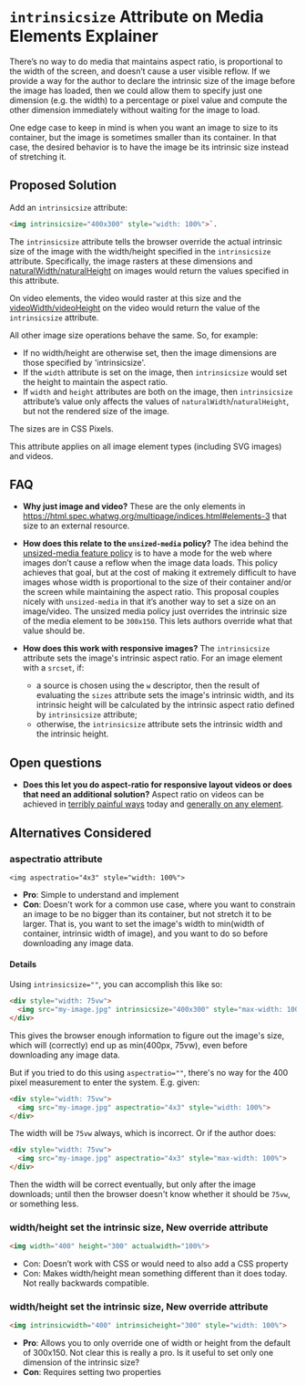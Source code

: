 # `intrinsicsize` Attribute on Media Elements Explainer

There’s no way to do media that maintains aspect ratio, is proportional to the width of the screen, and doesn’t cause a user visible reflow. If we provide a way for the author to declare the intrinsic size of the image before the image has loaded, then we could allow them to specify just one dimension (e.g. the width) to a percentage or pixel value and compute the other dimension immediately without waiting for the image to load.

One edge case to keep in mind is when you want an image to size to its container, but the image is sometimes smaller than its container. In that case, the desired behavior is to have the image be its intrinsic size instead of stretching it.

## Proposed Solution
Add an `intrinsicsize` attribute: 

```HTML
<img intrinsicsize="400x300" style="width: 100%">`.
```

The `intrinsicsize` attribute tells the browser override the actual intrinsic size of the image with the width/height specified in the `intrinsicsize` attribute. Specifically, the image rasters at these dimensions and [naturalWidth/naturalHeight](https://html.spec.whatwg.org/multipage/embedded-content.html#dom-img-naturalwidth) on images would return the values specified in this attribute. 

On video elements, the video would raster at this size and the [videoWidth/videoHeight](https://html.spec.whatwg.org/multipage/media.html#dom-video-videowidth) on the video would return the value of the `intrinsicsize` attribute.

All other image size operations behave the same. So, for example:

* If no width/height are otherwise set, then the image dimensions are those specified by 'intrinsicsize'.
* If the `width` attribute is set on the image, then `intrinsicsize` would set the height to maintain the aspect ratio.
* If `width` and `height` attributes are both on the image, then `intrinsicsize` attribute’s value only affects the values of `naturalWidth`/`naturalHeight`, but not the rendered size of the image.

The sizes are in CSS Pixels.

This attribute applies on all image element types (including SVG images) and videos.

## FAQ
* **Why just image and video?** These are the only elements in https://html.spec.whatwg.org/multipage/indices.html#elements-3 that size to an external resource.

* **How does this relate to the `unsized-media` policy?** The idea behind the [unsized-media feature policy](https://github.com/WICG/feature-policy/issues/127) is to have a mode for the web where images don’t cause a reflow when the image data loads. This policy achieves that goal, but at the cost of making it extremely difficult to have images whose width is proportional to the size of their container and/or the screen while maintaining the aspect ratio. This proposal couples nicely with `unsized-media` in that it’s another way to set a size on an image/video. The unsized media policy just overrides the intrinsic size of the media element to be `300x150`. This lets authors override what that value should be.

* **How does this work with responsive images?** The `intrinsicsize` attribute sets the image's intrinsic aspect ratio. For an image element with a `srcset`, if:
    + a source is chosen using the `w` descriptor, then the result of evaluating the `sizes` attribute sets the image's intrinsic width, and its intrinsic height will be calculated by the intrinsic aspect ratio defined by `intrinsicsize` attribute;
    + otherwise, the `intrinsicsize` attribute sets the intrinsic width and the intrinsic height.

## Open questions
* **Does this let you do aspect-ratio for responsive layout videos or does that need an additional solution?** Aspect ratio on videos can be achieved in [terribly painful ways](https://alistapart.com/article/creating-intrinsic-ratios-for-video) today and [generally on any element](https://css-tricks.com/aspect-ratio-boxes/).

## Alternatives Considered

### aspectratio attribute
`<img aspectratio="4x3" style="width: 100%">`

* **Pro**: Simple to understand and implement
* **Con**:  Doesn't work for a common use case, where you want to constrain an image to be no bigger than its container, but not stretch it to be larger. That is, you want to set the image's width to min(width of container, intrinsic width of image), and you want to do so before downloading any image data.

#### Details
Using `intrinsicsize=""`, you can accomplish this like so:

```html
<div style="width: 75vw">
  <img src="my-image.jpg" intrinsicsize="400x300" style="max-width: 100%">
</div>
```

This gives the browser enough information to figure out the image's size, which will (correctly) end up as min(400px, 75vw), even before downloading any image data.

But if you tried to do this using `aspectratio=""`, there's no way for the 400 pixel measurement to enter the system. E.g. given:

```html
<div style="width: 75vw">
  <img src="my-image.jpg" aspectratio="4x3" style="width: 100%">
</div>
```

The width will be `75vw` always, which is incorrect. Or if the author does:

```html
<div style="width: 75vw">
  <img src="my-image.jpg" aspectratio="4x3" style="max-width: 100%">
</div>
```

Then the width will be correct eventually, but only after the image downloads; until then the browser doesn't know whether it should be `75vw`, or something less.

### width/height set the intrinsic size, New override attribute

```html
<img width="400" height="300" actualwidth="100%">
```

* Con: Doesn’t work with CSS or would need to also add a CSS property
* Con: Makes width/height mean something different than it does today. Not really backwards compatible.

### width/height set the intrinsic size, New override attribute

```html
<img intrinsicwidth="400" intrinsicheight="300" style="width: 100%">
```

* **Pro**: Allows you to only override one of width or height from the default of 300x150. Not clear this is really a pro. Is it useful to set only one dimension of the intrinsic size?
* **Con**: Requires setting two properties
